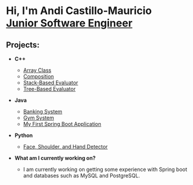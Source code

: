 <h1>Hi, I'm Andi Castillo-Mauricio <br/><a href="https://www.linkedin.com/in/andi-castillo">Junior Software Engineer</a></h1>

<h2>Projects:</h2>

- <b>C++</b>
  - [Array Class](https://github.com/Andi-Cast/Array_Class)
  - [Composition](https://github.com/Andi-Cast/Composition)
  - [Stack-Based Evaluator](https://github.com/Andi-Cast/Stack_Based_Evaluator/tree/main)
  - [Tree-Based Evaluator](https://github.com/Andi-Cast/Binary_Tree_Evaluator)
- <b>Java</b>
  - [Banking System](https://github.com/Andi-Cast/BankingSystem)
  - [Gym System](https://github.com/Andi-Cast/GymSystem)
  - [My First Spring Boot Application](https://github.com/Andi-Cast/FirstSpringBootApplication/tree/main)
- <b>Python</b>
  - [Face, Shoulder, and Hand Detector](https://github.com/Andi-Cast/Hand_Face_Shoulder_Detector)

- <b>What am I currently working on?</b>
  - I am currently working on getting some experience with Spring boot and databases such as MySQL and PostgreSQL. 
